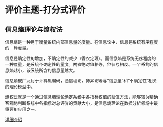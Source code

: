 # 评价主题-打分式评价


## 信息熵理论与熵权法

信息熵是一种用于衡量系统内部信息量的度量。在信息论中，信息是系统有序程度的一种度量。

信息是确定性的增加，不确定性的减少（香农定理）。而信息熵是系统无序程度的一种度量，是系统不确定性的量度。两者绝对值相等，但符号相反。一个系统的信息熵越小，该系统所含的信息量越大。

信息熵被广泛用于计算机编码，通信理论，博弈论等与“信息量”和“不确定性”相关的理论模型中。

熵权法就是一个通过信息熵理论确定系统中各指标权值的赋值方法，能够较为精确客观地判断系统中各指标对总评价的贡献大小，是信息熵理论在数据分析领域中最重要的应用之一。

[详细介绍](https://www.cnblogs.com/-oreo/p/10328465.html)
